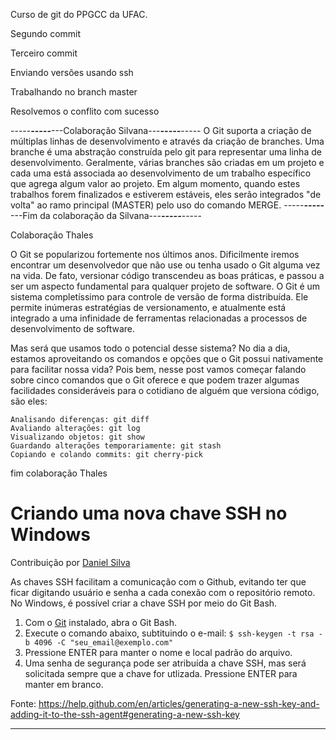 ﻿Curso de git do PPGCC da UFAC.

Segundo commit

Terceiro commit

Enviando versões usando ssh

Trabalhando no branch master

Resolvemos o conflito com sucesso

-----***-----***---Colaboração Silvana---***-----***-----
O Git suporta a criação de múltiplas linhas de desenvolvimento e através da criação de branches. 
Uma branche é uma abstração construída pelo git para representar uma linha de desenvolvimento. 
Geralmente, várias branches são criadas em um projeto e cada uma está associada ao desenvolvimento 
de um trabalho específico que agrega algum valor ao projeto. 
Em algum momento, quando estes trabalhos forem finalizados e estiverem estáveis, eles 
serão integrados "de volta" ao ramo principal (MASTER) pelo uso do comando MERGE.
-----***-----***---Fim da colaboração da Silvana---***-----***-----

Colaboração Thales

O Git se popularizou fortemente nos últimos anos. Dificilmente iremos encontrar um desenvolvedor
que não use ou tenha usado o Git alguma vez na vida. De fato, versionar código transcendeu as boas
práticas, e passou a ser um aspecto fundamental para qualquer projeto de software.
O Git é um sistema completíssimo para controle de versão de forma distribuída. Ele permite inúmeras
estratégias de versionamento, e atualmente está integrado a uma infinidade de ferramentas relacionadas
a processos de desenvolvimento de software.

Mas será que usamos todo o potencial desse sistema? No dia a dia, estamos aproveitando os comandos e
opções que o Git possui nativamente para facilitar nossa vida?
Pois bem, nesse post vamos começar falando sobre cinco comandos que o Git oferece e que podem trazer algumas
facilidades consideráveis para o cotidiano de alguém que versiona código, são eles:

    Analisando diferenças: git diff
    Avaliando alterações: git log
    Visualizando objetos: git show
    Guardando alterações temporariamente: git stash
    Copiando e colando commits: git cherry-pick

fim colaboração Thales

# Criando uma nova chave SSH no Windows
Contribuição por [Daniel Silva](https://github.com/danielnsilva)

As chaves SSH facilitam a comunicação com o Github, evitando ter que ficar digitando usuário e senha a cada conexão com o repositório remoto. No Windows, é possível criar a chave SSH por meio do Git Bash.

1. Com o [Git](https://git-scm.com/download/win) instalado, abra o Git Bash.
2. Execute o comando abaixo, subtituindo o e-mail:
```$ ssh-keygen -t rsa -b 4096 -C "seu_email@exemplo.com"```
3. Pressione ENTER para manter o nome e local padrão do arquivo.
4. Uma senha de segurança pode ser atribuída a chave SSH, mas será solicitada sempre que a chave for utlizada. Pressione ENTER para manter em branco.

Fonte: https://help.github.com/en/articles/generating-a-new-ssh-key-and-adding-it-to-the-ssh-agent#generating-a-new-ssh-key
***
